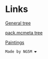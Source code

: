 # Links

[General tree](https://github.com/rexgamer338571/texturepack-tree/blob/main/main.md)

[pack.mcmeta tree](https://github.com/rexgamer338571/texturepack-tree/blob/main/packmcmeta.md)

[Paintings](https://github.com/rexgamer338571/texturepack-tree/blob/main/paintings.md)

`Made by NG5M ❤️`
